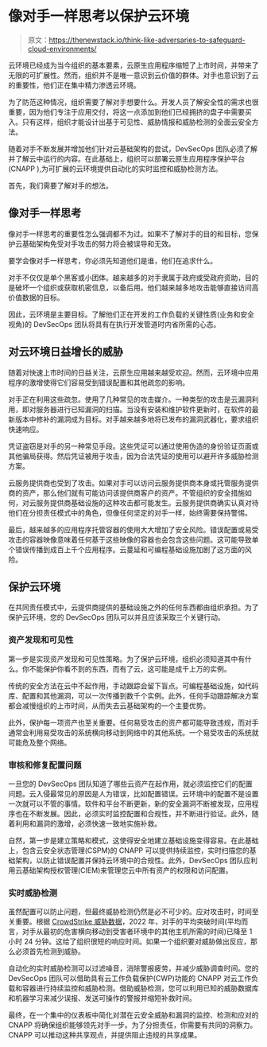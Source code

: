 # 像对手一样思考以保护云环境

> 原文：<https://thenewstack.io/think-like-adversaries-to-safeguard-cloud-environments/>

云环境已经成为当今组织的基本要素，云原生应用程序缩短了上市时间，并带来了无限的可扩展性。然而，组织并不是唯一意识到云价值的群体。对手也意识到了云的重要性，他们正在集中精力渗透云环境。

为了防范这种情况，组织需要了解对手想要什么。开发人员了解安全性的需求也很重要，因为他们专注于应用交付，将这一点添加到他们已经拥挤的盘子中需要买入。只有这样，组织才能设计出基于可见性、威胁情报和威胁检测的全面云安全方法。

随着对手不断发展并增加他们针对云基础架构的尝试，DevSecOps 团队必须了解并了解云中运行的内容。在此基础上，组织可以部署云原生应用程序保护平台(CNAPP ),为可扩展的云环境提供自动化的实时监控和威胁检测方法。

首先，我们需要了解对手的想法。

## 像对手一样思考

像对手一样思考的重要性怎么强调都不为过。如果不了解对手的目的和目标，您保护云基础架构免受对手攻击的努力将会被误导和无效。

要学会像对手一样思考，你必须先知道他们是谁，他们在追求什么。

对手不仅仅是单个黑客或小团体。越来越多的对手隶属于政府或受政府资助，目的是破坏一个组织或获取机密信息，以备后用。他们越来越多地攻击能够直接访问高价值数据的目标。

因此，云环境是主要目标。了解他们正在开发的工作负载的关键性质(业务和安全视角)的 DevSecOps 团队将具有在执行开发管道时内省所需的心态。

## 对云环境日益增长的威胁

随着对快速上市时间的日益关注，云原生应用越来越受欢迎。然而，云环境中应用程序的激增使得它们容易受到错误配置和其他疏忽的影响。

对手正在利用这些疏忽。使用了几种常见的攻击媒介。一种类型的攻击是云漏洞利用，即对服务器进行已知漏洞的扫描。当没有安装和维护软件更新时，在软件的最新版本中修补的漏洞成为目标。对手越来越多地将已发布的漏洞武器化，要求组织快速响应。

凭证盗窃是对手的另一种常见手段。这些凭证可以通过使用伪造的身份验证页面或其他骗局获得。然后凭证被用于攻击，因为合法凭证的使用可以避开许多威胁检测方案。

云服务提供商也受到了攻击。如果对手可以访问云服务提供商本身或托管服务提供商的资产，那么他们就有可能访问该提供商客户的资产。不管组织的安全措施如何，对云服务提供商基础设施的这种攻击都可能发生。云服务提供商确实认真对待他们在分担责任模式中的角色，但像任何坚定的对手一样，始终需要保持警惕。

最后，越来越多的应用程序托管容器的使用大大增加了安全风险。错误配置或易受攻击的容器映像意味着任何基于这些映像的容器也会包含这些问题。这可能导致单个错误传播到成百上千个应用程序。云蔓延和可编程基础设施加剧了这方面的风险。

## 保护云环境

在共同责任模式中，云提供商提供的基础设施之外的任何东西都由组织承担。为了保护云环境，您的 DevSecOps 团队可以并且应该采取三个关键行动。

### 资产发现和可见性

第一步是实现资产发现和可见性策略。为了保护云环境，组织必须知道其中有什么。你不能保护你看不到的东西，而有了云，这可能是成千上万的实例。

传统的安全方法在云中不起作用，手动跟踪会留下盲点。可编程基础设施，如代码库、配置和其他漏洞，可以一次传播到数千个实例。此外，任何手动跟踪解决方案都会减慢组织的上市时间，从而失去云基础架构的一个主要优势。

此外，保护每一项资产也至关重要。任何易受攻击的资产都可能导致违规，而对手通常会利用易受攻击的系统横向移动到网络中的其他系统。一个易受攻击的系统就可能危及整个网络。

### 审核和修复配置问题

一旦您的 DevSecOps 团队知道了哪些云资产在起作用，就必须监控它们的配置问题。云入侵最常见的原因是人为错误，比如配置错误。云环境中的配置不是设置一次就可以不管的事情。软件和平台不断更新，新的安全漏洞不断被发现，应用程序也在不断发展。因此，必须实时监控配置和合规性，并不断进行验证。此外，随着利用和漏洞的激增，必须快速一致地实施补救。

自然，第一步是建立策略和模式，这使得安全地建立基础设施变得容易。在此基础上，包含云安全状态管理(CSPM)的 CNAPP 可以提供持续监控，实时扫描您的基础架构，以防止错误配置并保持云环境中的合规性。此外，DevSecOps 团队应利用云基础架构授权管理(CIEM)来管理您云中所有资产的权限和访问配置。

### 实时威胁检测

虽然配置可以防止问题，但最终威胁检测仍然是必不可少的。应对攻击时，时间至关重要。根据 [CrowdStrike 威胁数据](https://www.crowdstrike.com/resources/reports/overwatch-threat-hunting-report/)，2022 年，对手的平均突破时间(平均而言，对手从最初的危害横向移动到受害者环境中的其他主机所需的时间)已降至 1 小时 24 分钟。这给了组织很短的响应时间。如果一个组织要对威胁做出反应，那么必须首先检测到威胁。

自动化的实时威胁检测可以过滤噪音，消除警报疲劳，并减少威胁调查时间。您的 DevSecOps 团队可以借助具有云工作负载保护(CWP)功能的 CNAPP 对云工作负载和容器进行持续监控和威胁检测。借助威胁检测，您可以利用已知的威胁数据库和机器学习来减少误报、发送可操作的警报并缩短补救时间。

最终，在一个集中的仪表板中简化对潜在云安全威胁和漏洞的监控、检测和应对的 CNAPP 将确保组织能够领先对手一步。为了分担责任，你需要有共同的洞察力。CNAPP 可以推动这种共享观点，并提供阻止违规的共享成果。

<svg xmlns:xlink="http://www.w3.org/1999/xlink" viewBox="0 0 68 31" version="1.1"><title>Group</title> <desc>Created with Sketch.</desc></svg>